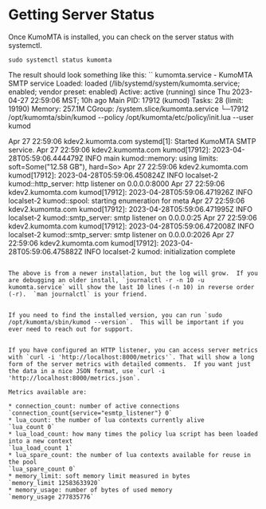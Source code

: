 # Getting Server Status

Once KumoMTA is installed, you can check on the server status with systemctl.
```console
sudo systemctl status kumomta
```
The result should look something like this:
`` kumomta.service - KumoMTA SMTP service
     Loaded: loaded (/lib/systemd/system/kumomta.service; enabled; vendor preset: enabled)
     Active: active (running) since Thu 2023-04-27 22:59:06 MST; 10h ago
   Main PID: 17912 (kumod)
      Tasks: 28 (limit: 19190)
     Memory: 257.1M
     CGroup: /system.slice/kumomta.service
             └─17912 /opt/kumomta/sbin/kumod --policy /opt/kumomta/etc/policy/init.lua --user kumod

Apr 27 22:59:06 kdev2.kumomta.com systemd[1]: Started KumoMTA SMTP service.
Apr 27 22:59:06 kdev2.kumomta.com kumod[17912]: 2023-04-28T05:59:06.444479Z  INFO main kumod::memory: using limits: soft=Some("12.58 GB"), hard=So>
Apr 27 22:59:06 kdev2.kumomta.com kumod[17912]: 2023-04-28T05:59:06.450824Z  INFO localset-2 kumod::http_server: http listener on 0.0.0.0:8000
Apr 27 22:59:06 kdev2.kumomta.com kumod[17912]: 2023-04-28T05:59:06.471926Z  INFO localset-2 kumod::spool: starting enumeration for meta
Apr 27 22:59:06 kdev2.kumomta.com kumod[17912]: 2023-04-28T05:59:06.471995Z  INFO localset-2 kumod::smtp_server: smtp listener on 0.0.0.0:25
Apr 27 22:59:06 kdev2.kumomta.com kumod[17912]: 2023-04-28T05:59:06.472008Z  INFO localset-2 kumod::smtp_server: smtp listener on 0.0.0.0:2026
Apr 27 22:59:06 kdev2.kumomta.com kumod[17912]: 2023-04-28T05:59:06.475882Z  INFO localset-2 kumod: initialization complete
```

The above is from a newer installation, but the log will grow.  If you are debugging an older install, `journalctl -r -n 10 -u kumomta.service` will show the last 10 lines (-n 10) in reverse order (-r).  `man journalctl` is your friend.


If you need to find the installed version, you can run `sudo /opt/kumomta/sbin/kumod --version`.  This will be important if you ever need to reach out for support.


If you have configured an HTTP listener, you can access server metrics with `curl -i 'http://localhost:8000/metrics'`. That will show a long form of the server metrics with detailed comments.  If you want just the data in a nice JSON format, use `curl -i 'http://localhost:8000/metrics.json`.

Metrics available are:

* connection_count: number of active connections
`connection_count{service="esmtp_listener"} 0`
* lua_count: the number of lua contexts currently alive
`lua_count 0`
* lua_load_count: how many times the policy lua script has been loaded into a new context
`lua_load_count 1`
* lua_spare_count: the number of lua contexts available for reuse in the pool
`lua_spare_count 0`
* memory_limit: soft memory limit measured in bytes
`memory_limit 12583633920`
* memory_usage: number of bytes of used memory
`memory_usage 277835776`


